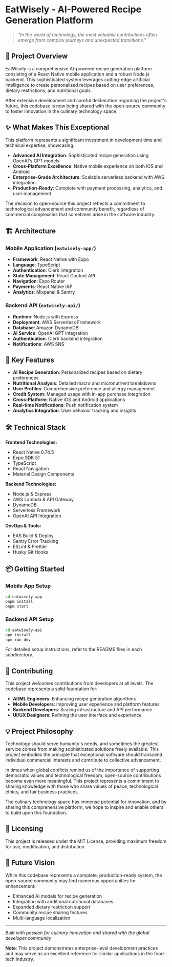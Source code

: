 # EatWisely - AI-Powered Recipe Generation Platform

> *"In the world of technology, the most valuable contributions often emerge from complex journeys and unexpected transitions."*

## 🌟 Project Overview

EatWisely is a comprehensive AI-powered recipe generation platform consisting of a React Native mobile application and a robust Node.js backend. This sophisticated system leverages cutting-edge artificial intelligence to create personalized recipes based on user preferences, dietary restrictions, and nutritional goals.

After extensive development and careful deliberation regarding the project's future, this codebase is now being shared with the open-source community to foster innovation in the culinary technology space.

## ✨ What Makes This Exceptional

This platform represents a significant investment in development time and technical expertise, showcasing:

- **Advanced AI Integration**: Sophisticated recipe generation using OpenAI's GPT models
- **Cross-Platform Excellence**: Native mobile experience on both iOS and Android
- **Enterprise-Grade Architecture**: Scalable serverless backend with AWS integration
- **Production-Ready**: Complete with payment processing, analytics, and user management

The decision to open-source this project reflects a commitment to technological advancement and community benefit, regardless of commercial complexities that sometimes arise in the software industry.

## 🏗 Architecture

### Mobile Application (`eatwisely-app/`)
- **Framework**: React Native with Expo
- **Language**: TypeScript
- **Authentication**: Clerk integration
- **State Management**: React Context API
- **Navigation**: Expo Router
- **Payments**: React Native IAP
- **Analytics**: Mixpanel & Sentry

### Backend API (`eatwisely-api/`)
- **Runtime**: Node.js with Express
- **Deployment**: AWS Serverless Framework
- **Database**: Amazon DynamoDB
- **AI Service**: OpenAI GPT integration
- **Authentication**: Clerk backend integration
- **Notifications**: AWS SNS

## 🚀 Key Features

- **AI Recipe Generation**: Personalized recipes based on dietary preferences
- **Nutritional Analysis**: Detailed macro and micronutrient breakdowns
- **User Profiles**: Comprehensive preference and allergy management
- **Credit System**: Managed usage with in-app purchase integration
- **Cross-Platform**: Native iOS and Android applications
- **Real-time Notifications**: Push notification system
- **Analytics Integration**: User behavior tracking and insights

## 🛠 Technical Stack

**Frontend Technologies:**
- React Native 0.74.5
- Expo SDK 51
- TypeScript
- React Navigation
- Material Design Components

**Backend Technologies:**
- Node.js & Express
- AWS Lambda & API Gateway
- DynamoDB
- Serverless Framework
- OpenAI API Integration

**DevOps & Tools:**
- EAS Build & Deploy
- Sentry Error Tracking
- ESLint & Prettier
- Husky Git Hooks

## 📦 Getting Started

### Mobile App Setup
```bash
cd eatwisely-app
pnpm install
pnpm start
```

### Backend API Setup
```bash
cd eatwisely-api
npm install
npm run dev
```

For detailed setup instructions, refer to the README files in each subdirectory.

## 🤝 Contributing

This project welcomes contributions from developers at all levels. The codebase represents a solid foundation for:

- **AI/ML Engineers**: Enhancing recipe generation algorithms
- **Mobile Developers**: Improving user experience and platform features
- **Backend Developers**: Scaling infrastructure and API performance
- **UI/UX Designers**: Refining the user interface and experience

## 💡 Project Philosophy

Technology should serve humanity's needs, and sometimes the greatest service comes from making sophisticated solutions freely available. This project embodies the principle that exceptional software should transcend individual commercial interests and contribute to collective advancement.

In times when global conflicts remind us of the importance of supporting democratic values and technological freedom, open-source contributions become even more meaningful. This project represents a commitment to sharing knowledge with those who share values of peace, technological ethics, and fair business practices.

The culinary technology space has immense potential for innovation, and by sharing this comprehensive platform, we hope to inspire and enable others to build upon this foundation.

## 📜 Licensing

This project is released under the MIT License, providing maximum freedom for use, modification, and distribution.

## 🔮 Future Vision

While this codebase represents a complete, production-ready system, the open-source community may find numerous opportunities for enhancement:

- Enhanced AI models for recipe generation
- Integration with additional nutritional databases
- Expanded dietary restriction support
- Community recipe sharing features
- Multi-language localization

---

*Built with passion for culinary innovation and shared with the global developer community*

**Note**: This project demonstrates enterprise-level development practices and may serve as an excellent reference for similar applications in the food-tech industry.
